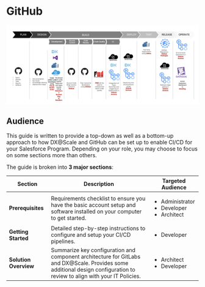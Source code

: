 # GitHub

![A refererence implementation using GitHub as the primary tool](../../.gitbook/assets/reference-implementation.png)

## Audience

This guide is written to provide a top-down as well as a bottom-up approach to how DX@Scale and GitHub can be set up to enable CI/CD for your Salesforce Program. Depending on your role, you may choose to focus on some sections more than others.

The guide is broken into **3 major sections**:

| Section               | Description                                                                                                                                                              | Targeted Audience                                                   |
| --------------------- | ------------------------------------------------------------------------------------------------------------------------------------------------------------------------ | ------------------------------------------------------------------- |
| **Prerequisites**     | Requirements checklist to ensure you have the basic account setup and software installed on your computer to get started.                                                | <ul><li>Administrator</li><li>Developer</li><li>Architect</li></ul> |
| **Getting Started**   | Detailed step-by-step instructions to configure and setup your CI/CD pipelines.                                                                                          | <ul><li>Developer</li></ul>                                         |
| **Solution Overview** | Summarize key configuration and component architecture for GitLabs and DX@Scale. Provides some additional design configuration to review to align with your IT Policies. | <ul><li>Architect</li><li>Developer</li></ul>                       |
